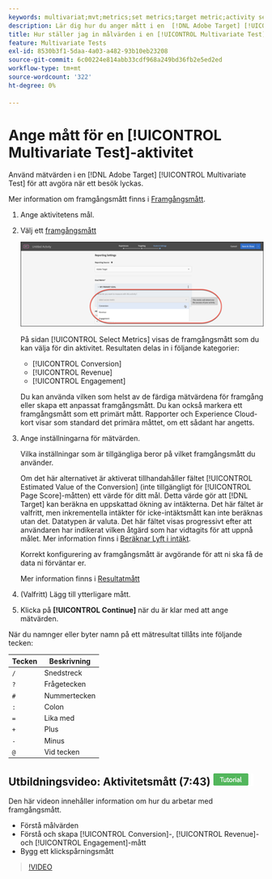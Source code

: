 ```yaml
---
keywords: multivariat;mvt;metrics;set metrics;target metric;activity settings;success metric;conversion;revenue;engagement
description: Lär dig hur du anger mått i en  [!DNL Adobe Target] [!UICONTROL Multivariate Test]-aktivitet för att avgöra när ett besök lyckas, till exempel [!UICONTROL Conversion], [!UICONTROL Revenue] och [!UICONTROL Engagement].
title: Hur ställer jag in målvärden i en [!UICONTROL Multivariate Test]-aktivitet (MVT)?
feature: Multivariate Tests
exl-id: 8530b3f1-5daa-4a03-a482-93b10eb23208
source-git-commit: 6c00224e814abb33cdf968a249bd36fb2e5ed2ed
workflow-type: tm+mt
source-wordcount: '322'
ht-degree: 0%

---
```


# Ange mått för en [!UICONTROL Multivariate Test]-aktivitet

Använd mätvärden i en [!DNL Adobe Target] [!UICONTROL Multivariate Test] för att avgöra när ett besök lyckas.

Mer information om framgångsmått finns i [Framgångsmått](/help/main/c-activities/r-success-metrics/success-metrics.md#reference_D011575C85DA48E989A244593D9B9924).

1. Ange aktivitetens mål.
1. Välj ett [framgångsmått](/help/main/c-activities/r-success-metrics/success-metrics.md#reference_D011575C85DA48E989A244593D9B9924)

   ![Ange måttlista](/help/main/c-activities/c-multivariate-testing/t-create-multivariate-test/assets/mvt_metrics-list.png)

   På sidan [!UICONTROL Select Metrics] visas de framgångsmått som du kan välja för din aktivitet. Resultaten delas in i följande kategorier:

   * [!UICONTROL Conversion]
   * [!UICONTROL Revenue]
   * [!UICONTROL Engagement]

   Du kan använda vilken som helst av de färdiga mätvärdena för framgång eller skapa ett anpassat framgångsmått. Du kan också markera ett framgångsmått som ett primärt mått. Rapporter och Experience Cloud-kort visar som standard det primära måttet, om ett sådant har angetts.

1. Ange inställningarna för mätvärden.

   Vilka inställningar som är tillgängliga beror på vilket framgångsmått du använder.

   Om det här alternativet är aktiverat tillhandahåller fältet [!UICONTROL Estimated Value of the Conversion] (inte tillgängligt för [!UICONTROL Page Score]-måtten) ett värde för ditt mål. Detta värde gör att [!DNL Target] kan beräkna en uppskattad ökning av intäkterna. Det här fältet är valfritt, men inkrementella intäkter för icke-intäktsmått kan inte beräknas utan det. Datatypen är valuta. Det här fältet visas progressivt efter att användaren har indikerat vilken åtgärd som har vidtagits för att uppnå målet. Mer information finns i [Beräknar Lyft i intäkt](/help/main/administrating-target/r-target-account-preferences/estimating-lift-in-revenue.md).

   Korrekt konfigurering av framgångsmått är avgörande för att ni ska få de data ni förväntar er.

   Mer information finns i [Resultatmått](/help/main/c-activities/r-success-metrics/success-metrics.md#reference_D011575C85DA48E989A244593D9B9924)

1. (Valfritt) Lägg till ytterligare mått.
1. Klicka på **[!UICONTROL Continue]** när du är klar med att ange mätvärden.

När du namnger eller byter namn på ett mätresultat tillåts inte följande tecken:

| Tecken | Beskrivning |
|--- |--- |
| `/` | Snedstreck |
| `?` | Frågetecken |
| `#` | Nummertecken |
| `:` | Colon |
| `=` | Lika med |
| `+` | Plus |
| `-` | Minus |
| `@` | Vid tecken |

## Utbildningsvideo: Aktivitetsmått (7:43) ![Självstudiekursens badge](/help/main/assets/tutorial.png)

Den här videon innehåller information om hur du arbetar med framgångsmått.

* Förstå målvärden
* Förstå och skapa [!UICONTROL Conversion]-, [!UICONTROL Revenue]- och [!UICONTROL Engagement]-mått
* Bygg ett klickspårningsmått

>[!VIDEO](https://video.tv.adobe.com/v/17380)
